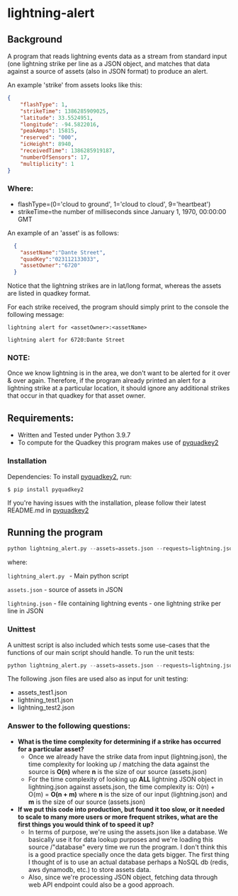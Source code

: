 # lightning-alert
## Background
A program that reads lightning events data as a stream from standard input (one lightning strike per line as a JSON object, and matches that data against a source of assets (also in JSON format) to produce an alert.

An example 'strike' from assets looks like this:
```json
{
    "flashType": 1,
    "strikeTime": 1386285909025,
    "latitude": 33.5524951,
    "longitude": -94.5822016,
    "peakAmps": 15815,
    "reserved": "000",
    "icHeight": 8940,
    "receivedTime": 1386285919187,
    "numberOfSensors": 17,
    "multiplicity": 1
}
```
### Where:

- flashType=(0='cloud to ground', 1='cloud to cloud', 9='heartbeat')
- strikeTime=the number of milliseconds since January 1, 1970, 00:00:00 GMT

An example of an 'asset' is as follows:
```json
  {
    "assetName":"Dante Street",
    "quadKey":"023112133033",
    "assetOwner":"6720"
  }
```

Notice that the lightning strikes are in lat/long format, whereas the assets are listed in quadkey format.

For each strike received, the program should simply print to the console the following message:
```log
lightning alert for <assetOwner>:<assetName>
```

```log
lightning alert for 6720:Dante Street
```
### NOTE:
Once we know lightning is in the area, we don't want to be alerted for it over & over again. Therefore, if the program already printed an alert for a lightning strike at a particular location, it should ignore any additional strikes that occur in that quadkey for that asset owner.

## Requirements:
- Written and Tested under Python 3.9.7
- To compute for the Quadkey this program makes use of [pyquadkey2](https://github.com/muety/pyquadkey2)

### Installation
Dependencies:
To install [pyquadkey2](https://github.com/muety/pyquadkey2), run:
```log
$ pip install pyquadkey2
```
If you're having issues with the installation, please follow their latest README.md in [pyquadkey2](https://github.com/muety/pyquadkey2)

## Running the program
```python
python lightning_alert.py --assets=assets.json --requests=lightning.json
```
where:

`lightning_alert.py
` - Main python script

`assets.json` - source of assets in JSON

`lightning.json` - file containing lightning events - one lightning strike per line in JSON 

### Unittest
A unittest script is also included which tests some use-cases that the functions of our main script should handle.
To run the unit tests:
```python
python lightning_alert.py --assets=assets.json --requests=lightning.json
```
The following .json files are used also as input for unit testing:
 - assets_test1.json
 - lightning_test1.json
 - lightning_test2.json

### Answer to the following questions:
 - **What is the time complexity for determining if a strike has occurred for a particular asset?**
   - Once we already have the strike data from input (lightning.json), the time complexity for looking up / matching the data against the source is **O(n)** where **n** is the size of our source (assets.json)
   - For the time complexity of looking up **ALL** lightning JSON object in lightning.json against assets.json, the time complexity is: O(n) + O(m) = **O(n + m)** where **n** is the size of our input (lightning.json) and **m** is the size of our source (assets.json)
- **If we put this code into production, but found it too slow, or it needed to scale to many more users or more frequent strikes, what are the first things you would think of to speed it up?**
  - In terms of purpose, we're using the assets.json like a database. We basically use it for data lookup purposes and we're loading this source /"database" every time we run the program. I don't think this is a good practice specially once the data gets bigger. The first thing I thought of is to use an actual database perhaps a NoSQL db (redis, aws dynamodb, etc.) to store assets data.
  - Also, since we're processing JSON object, fetching data through web API endpoint could also be a good approach.
 

 
